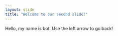 ```yaml
---
layout: slide
title: "Welcome to our second slide!"
---
```

Hello, my name is bot.
Use the left arrow to go back!
